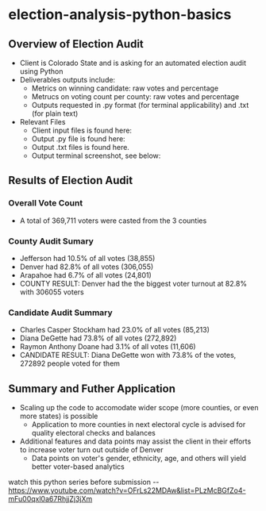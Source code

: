 # election-analysis-python-basics

## Overview of Election Audit
* Client is Colorado State and is asking for an automated election audit using Python
* Deliverables outputs include:
    * Metrics on winning candidate: raw votes and percentage
    * Metrucs on voting count per county: raw votes and percentage
    * Outputs requested in .py format (for terminal applicability) and .txt (for plain text)
* Relevant Files
    * Client input files is found here:
    * Output .py file is found here:
    * Output .txt files is found here. 
    * Output terminal screenshot, see below:

## Results of Election Audit

### Overall Vote Count
* A total of 369,711 voters were casted from the 3 counties

### County Audit Sumary
* Jefferson had 10.5% of all votes (38,855)
* Denver had 82.8% of all votes (306,055)
* Arapahoe had 6.7% of all votes (24,801)
* COUNTY RESULT: Denver had the the biggest voter turnout at 82.8% with 306055 voters

### Candidate Audit Summary
* Charles Casper Stockham had 23.0% of all votes (85,213)
* Diana DeGette had 73.8% of all votes (272,892)
* Raymon Anthony Doane had 3.1% of all votes (11,606)
* CANDIDATE RESULT: Diana DeGette won with 73.8% of the votes, 272892 people voted for them

## Summary and Futher Application
* Scaling up the code to accomodate wider scope (more counties, or even more states) is possible
    * Application to more counties in next electoral cycle is advised for quality electoral checks and balances
* Additional features and data points may assist the client in their efforts to increase voter turn out outside of Denver
    * Data points on voter's gender, ethnicity, age, and others will yield better voter-based analytics


watch this python series before submission -- 
https://www.youtube.com/watch?v=OFrLs22MDAw&list=PLzMcBGfZo4-mFu00qxl0a67RhjjZj3jXm


